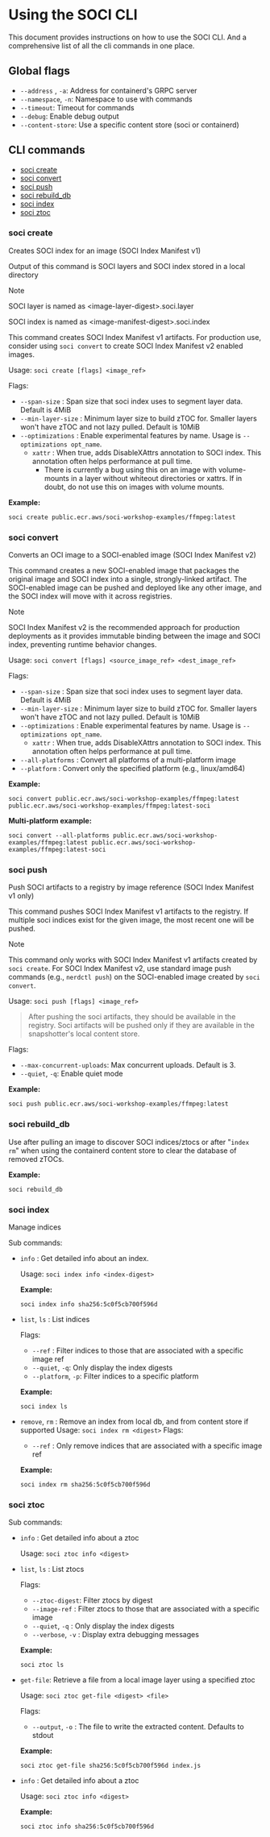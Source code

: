 # Using the SOCI CLI

This document provides instructions on how to use the SOCI CLI. And a comprehensive list of all the cli commands in one place.
## Global flags

- ```--address``` , ```-a```: Address for containerd's GRPC server
- ```--namespace```, ```-n```: Namespace to use with commands
- ```--timeout```: Timeout for commands
- ```--debug```: Enable debug output
- ```--content-store```: Use a specific content store (soci or containerd)

## CLI commands
- [soci create](#soci-create)
- [soci convert](#soci-convert)
- [soci push](#soci-push)
- [soci rebuild_db](#soci-rebuild_db)
- [soci index](#soci-index)
- [soci ztoc](#soci-ztoc)


### soci create
Creates SOCI index for an image (SOCI Index Manifest v1)

Output of this command is SOCI layers and SOCI index stored in a local directory
> [!NOTE] 
> SOCI layer is named as \<image-layer-digest>.soci.layer
>
> SOCI index is named as \<image-manifest-digest>.soci.index
>
> This command creates SOCI Index Manifest v1 artifacts. For production use, consider using `soci convert` to create SOCI Index Manifest v2 enabled images.


Usage: ```soci create [flags] <image_ref> ```

Flags:

 - ```--span-size``` : Span size that soci index uses to segment layer data. Default is 4MiB
 - ```--min-layer-size``` : Minimum layer size to build zTOC for. Smaller layers won't have zTOC and not lazy pulled. Default is 10MiB
 - ```--optimizations``` : Enable experimental features by name. Usage is `--optimizations opt_name`.
   - `xattr` :  When true, adds DisableXAttrs annotation to SOCI index. This annotation often helps performance at pull time.
     - There is currently a bug using this on an image with volume-mounts in a layer without whiteout directories or xattrs. If in doubt, do not use this on images with volume mounts.

**Example:**
```
soci create public.ecr.aws/soci-workshop-examples/ffmpeg:latest
```

### soci convert
Converts an OCI image to a SOCI-enabled image (SOCI Index Manifest v2)

This command creates a new SOCI-enabled image that packages the original image and SOCI index into a single, strongly-linked artifact. The SOCI-enabled image can be pushed and deployed like any other image, and the SOCI index will move with it across registries.

> [!NOTE]
> SOCI Index Manifest v2 is the recommended approach for production deployments as it provides immutable binding between the image and SOCI index, preventing runtime behavior changes.

Usage: ```soci convert [flags] <source_image_ref> <dest_image_ref> ```

Flags:

 - ```--span-size``` : Span size that soci index uses to segment layer data. Default is 4MiB
 - ```--min-layer-size``` : Minimum layer size to build zTOC for. Smaller layers won't have zTOC and not lazy pulled. Default is 10MiB
 - ```--optimizations``` : Enable experimental features by name. Usage is `--optimizations opt_name`.
   - `xattr` :  When true, adds DisableXAttrs annotation to SOCI index. This annotation often helps performance at pull time.
 - ```--all-platforms``` : Convert all platforms of a multi-platform image
 - ```--platform``` : Convert only the specified platform (e.g., linux/amd64)

**Example:**
```
soci convert public.ecr.aws/soci-workshop-examples/ffmpeg:latest public.ecr.aws/soci-workshop-examples/ffmpeg:latest-soci
```

**Multi-platform example:**
```
soci convert --all-platforms public.ecr.aws/soci-workshop-examples/ffmpeg:latest public.ecr.aws/soci-workshop-examples/ffmpeg:latest-soci
```

### soci push
Push SOCI artifacts to a registry by image reference (SOCI Index Manifest v1 only)

This command pushes SOCI Index Manifest v1 artifacts to the registry. If multiple soci indices exist for the given image, the most recent one will be pushed.

> [!NOTE]
> This command only works with SOCI Index Manifest v1 artifacts created by `soci create`. For SOCI Index Manifest v2, use standard image push commands (e.g., `nerdctl push`) on the SOCI-enabled image created by `soci convert`.

Usage: ```soci push [flags] <image_ref> ```

> After pushing the soci artifacts, they should be available in the registry. 
Soci artifacts will be pushed only
> if they are available in the snapshotter's local content store.

Flags:

- ```--max-concurrent-uploads```: Max concurrent uploads. Default is 3.
- ```--quiet```, ```-q```: Enable quiet mode

**Example:** 
```
soci push public.ecr.aws/soci-workshop-examples/ffmpeg:latest
```

### soci rebuild_db
Use after pulling an image to discover SOCI indices/ztocs or after "```index rm```" 
when using the containerd content store to clear the database of removed zTOCs.

**Example:** 
```
soci rebuild_db
```

### soci index
Manage indices

Sub commands:

-  ```info``` : Get detailed info about an index.

    Usage: ```soci index info <index-digest>```

    **Example:** 
    ```
    soci index info sha256:5c0f5cb700f596d
    ```

- ```list```, ```ls``` : List indices

    Flags:
    - ```--ref``` : Filter indices to those that are associated with a specific image ref
    - ```--quiet```, ```-q```: Only display the index digests
    - ```--platform```, ```-p```: Filter indices to a specific platform

    **Example:** 
    ```
    soci index ls
    ```
- ```remove```, ```rm``` :  Remove an index from local db, and from content store if supported
    Usage: ```soci index rm <digest>```
    Flags:
    - ```--ref``` : Only remove indices that are associated with a specific image ref

    **Example:** 
    ```
    soci index rm sha256:5c0f5cb700f596d
    ```


### soci ztoc
Sub commands:

- ```info``` : Get detailed info about a ztoc
    
    Usage: ```soci ztoc info <digest>```

-  ```list```, ```ls``` : List ztocs

    Flags: 
    - ```--ztoc-digest```:  Filter ztocs by digest
    - ```--image-ref``` : Filter ztocs to those that are associated with a specific image
    - ```--quiet```, ```-q``` : Only display the index digests
    - ```--verbose```, ```-v``` : Display extra debugging messages

    **Example:** 
    ```
    soci ztoc ls
    ```

- ```get-file```: Retrieve a file from a local image layer using a specified ztoc

    Usage: ```soci ztoc get-file <digest> <file>```

    Flags:
    - ```--output```, ```-o``` : The file to write the extracted content. Defaults to stdout

    **Example:** 
    ```
    soci ztoc get-file sha256:5c0f5cb700f596d index.js
    ```


- ```info``` : Get detailed info about a ztoc

    Usage: ```soci ztoc info <digest>```

    **Example:** 
    ```
    soci ztoc info sha256:5c0f5cb700f596d
    ```
